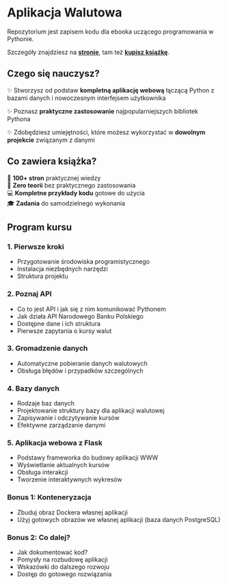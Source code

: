 # Aplikacja Walutowa

Repozytorium jest zapisem kodu dla ebooka uczącego programowania w Pythonie.

Szczegóły znajdziesz na [**stronie**](https://dane-i-analizy.salescrm.pl/ebook-budowa-aplikacji-walutowej), tam też [**kupisz książkę**](https://dane-i-analizy.salescrm.pl/cart/add_product/ebook-budowa-aplikacji-walutowej).

## Czego się nauczysz?

✨ Stworzysz od podstaw **kompletną aplikację webową** łączącą Python z bazami danych i nowoczesnym interfejsem użytkownika

✨ Poznasz **praktyczne zastosowanie** najpopularniejszych bibliotek Pythona

✨ Zdobędziesz umiejętności, które możesz wykorzystać w **dowolnym projekcie** związanym z danymi

## Co zawiera książka?

📘 **100+ stron** praktycznej wiedzy \
🎯 **Zero teorii** bez praktycznego zastosowania \
💻 **Kompletne przykłady kodu** gotowe do użycia \
🎓 **Zadania** do samodzielnego wykonania

## Program kursu

### 1. Pierwsze kroki

- Przygotowanie środowiska programistycznego
- Instalacja niezbędnych narzędzi
- Struktura projektu

### 2. Poznaj API

- Co to jest API i jak się z nim komunikować Pythonem
- Jak działa API Narodowego Banku Polskiego
- Dostępne dane i ich struktura
- Pierwsze zapytania o kursy walut

### 3. Gromadzenie danych

- Automatyczne pobieranie danych walutowych
- Obsługa błędów i przypadków szczególnych

### 4. Bazy danych

- Rodzaje baz danych
- Projektowanie struktury bazy dla aplikacji walutowej
- Zapisywanie i odczytywanie kursów
- Efektywne zarządzanie danymi

### 5. Aplikacja webowa z Flask

- Podstawy frameworka do budowy aplikacji WWW
- Wyświetlanie aktualnych kursów
- Obsługa interakcji
- Tworzenie interaktywnych wykresów

### Bonus 1: Konteneryzacja

- Zbuduj obraz Dockera własnej aplikacji
- Użyj gotowych obrazów we własnej aplikacji (baza danych PostgreSQL)

### Bonus 2: Co dalej?

- Jak dokumentować kod?
- Pomysły na rozbudowę aplikacji
- Wskazówki do dalszego rozwoju
- Dostęp do gotowego rozwiązania
